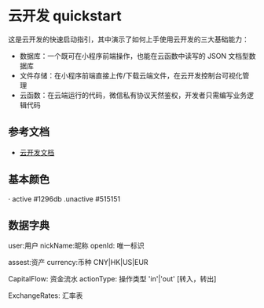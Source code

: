 # 云开发 quickstart

这是云开发的快速启动指引，其中演示了如何上手使用云开发的三大基础能力：

- 数据库：一个既可在小程序前端操作，也能在云函数中读写的 JSON 文档型数据库
- 文件存储：在小程序前端直接上传/下载云端文件，在云开发控制台可视化管理
- 云函数：在云端运行的代码，微信私有协议天然鉴权，开发者只需编写业务逻辑代码

## 参考文档

- [云开发文档](https://developers.weixin.qq.com/miniprogram/dev/wxcloud/basis/getting-started.html)

## 基本颜色

· active #1296db
.unactive #515151

## 数据字典

user:用户
nickName:昵称
openId: 唯一标识

assest:资产
currency:币种 CNY|HK|US|EUR

CapitalFlow: 资金流水
actionType: 操作类型 'in'|'out' [转入，转出]

ExchangeRates: 汇率表


